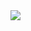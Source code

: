 <img align="center" src="https://github-readme-stats.vercel.app/api/top-langs/?username=jacobrees"/>
